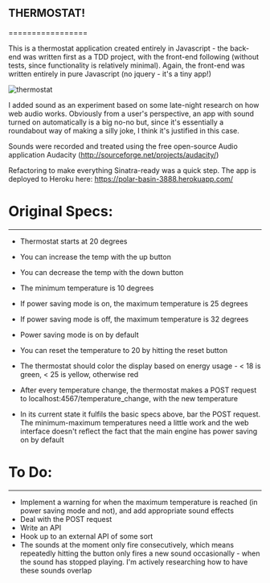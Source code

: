 ## THERMOSTAT!
=================

This is a thermostat application created entirely in Javascript - the back-end was written first as a TDD project, with the front-end following (without tests, since functionality is relatively minimal). Again, the front-end was written entirely in pure Javascript (no jquery - it's a tiny app!)

![thermostat](http://file.vintageadbrowser.com/y6gls8nnr5eucu.jpg)

I added sound as an experiment based on some late-night research on how web audio works. Obviously from a user's perspective, an app with sound turned on automatically is a big no-no but, since it's essentially a roundabout way of making a silly joke, I think it's justified in this case.

Sounds were recorded and treated using the free open-source Audio application Audacity (http://sourceforge.net/projects/audacity/)

Refactoring to make everything Sinatra-ready was a quick step. The app is deployed to Heroku here: https://polar-basin-3888.herokuapp.com/

# Original Specs:
-----------------

- Thermostat starts at 20 degrees
- You can increase the temp with the up button
- You can decrease the temp with the down button
- The minimum temperature is 10 degrees
- If power saving mode is on, the maximum temperature is 25 degrees
- If power saving mode is off, the maximum temperature is 32 degrees
- Power saving mode is on by default
- You can reset the temperature to 20 by hitting the reset button
- The thermostat should color the display based on energy usage - < 18 is green, < 25 is yellow, otherwise red
- After every temperature change, the thermostat makes a POST request to localhost:4567/temperature_change, with the new temperature

- In its current state it fulfils the basic specs above, bar the POST request. The minimum-maximum temperatures need a little work and the web interface doesn't reflect the fact that the main engine has power saving on by default

# To Do:
--------

- Implement a warning for when the maximum temperature is reached (in power saving mode and not), and add appropriate sound effects
- Deal with the POST request
- Write an API
- Hook up to an external API of some sort
- The sounds at the moment only fire consecutively, which means repeatedly hitting the button only fires a new sound occasionally - when the sound has stopped playing. I'm actively researching how to have these sounds overlap